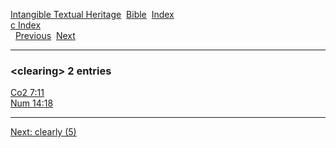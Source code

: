 [Intangible Textual Heritage](../../index)  [Bible](../index) 
[Index](index)   
[c Index](_c_)  
  [Previous](c02227)  [Next](c02229) 

------------------------------------------------------------------------

### &lt;clearing&gt; 2 entries

[Co2 7:11](../kjv/co2007.htm#011)  
[Num 14:18](../kjv/num014.htm#018)  

------------------------------------------------------------------------

[Next: clearly (5)](c02229)
